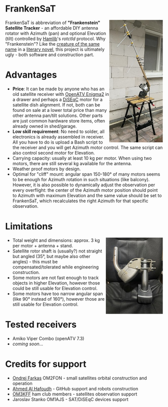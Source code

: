 FrankenSaT
==========
[<img src="FrankenSaT_thumb.jpg" alt="FrankenSaT" title="FrankenSaT" align="right"/>](FrankenSaT.jpg)

FrankenSaT is abbreviation of <b>"Frankenstein" Satellite Tracker</b> - an affordable DIY antenna rotator with Azimuth (pan) and optional Elevation (tilt) controlled by [Hamlib](https://github.com/Hamlib/Hamlib)'s _rotctld_ protocol. Why "Frankenstein"? Like the [creature of the same name](https://en.wikipedia.org/wiki/Frankenstein%27s_monster) in a [literary novel](https://en.wikipedia.org/wiki/Frankenstein), this project is ultimately ugly - both software and construction part.

# Advantages

* **Price**: It can be made by anyone who has an old satellite receiver with [OpenATV Enigma2](https://github.com/openatv/enigma2) in a drawer and perhaps a [DiSEqC](https://en.wikipedia.org/wiki/DiSEqC) motor for a satellite dish alignment. If not, both can be found on sale at a lower total price than many other antenna pan/tilt solutions. Other parts are just common hardware store items, often already owned in shed/garage.
* **Low skill requirement**: No need to solder, all electronics is already assembled in receiver. All you have to do is upload a Bash script to the receiver and you will get Azimuth motor control. The same script can also control second motor for Elevation.
* Carrying capacity: usually at least 10 kg per motor. When using two motors, there are still several kg available for the antenna.
* Weather proof motors by design.
* Optimal for "cliff" mount: angular span 150-180° of many motors seems to be enough for Azimuth rotation in such situations (like balcony). However, it is also possible to dynamically adjust the observation per every overflight: the center of the Azimuth motor position should point to Azimuth with maximum Elevation and the same value should be set to FrankenSaT, which recalculates the right Azimuth for that specific observation.

# Limitations
[<img src="motors_thumb.jpg" alt="Azimuth and Elevation motors connected together" title="Azimuth and Elevation motors connected together" align="right"/>](motors.jpg)

* Total weight and dimensions: approx. 3 kg per motor + antenna + stand.
* Satellite rotor shaft is (usually?) not straight but angled (35°, but maybe also other angles) - this must be compensated/tolerated while engineering construction.
* Some motors are not fast enough to track objects in higher Elevation, however those could be still usable for Elevation control.
* Some motors have too narrow angular span (like 90° instead of 160°), however those are still usable for Elevation control.

# Tested receivers

* Amiko Viper Combo (openATV 7.3)
* _coming soon..._

# Credits for support

* [Ondrej Farkas](https://www.linkedin.com/in/ondrej-farkas-919b8519) OM2FON - small satellites orbital construction and operation
* [Ahmed Al Hafoudh](https://www.linkedin.com/in/alhafoudh) - GitHub support and robots construction
* [OM3KFF](https://om3kff.sk/) ham club members - satellites observation support
* Jaroslav Stanko OM1AJS - SAT/DiSEqC devices support
